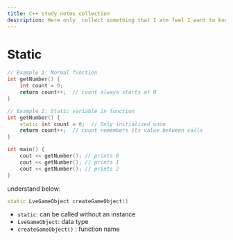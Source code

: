 ```yaml
---
title: C++ study notes collection
description: Here only  collect something that I atm feel I want to knowledge backup
---
```

# Static
```cpp
// Example 1: Normal function
int getNumber() {
    int count = 0; 
    return count++;  // count always starts at 0
}

// Example 2: Static variable in function
int getNumber() {
    static int count = 0;  // Only initialized once
    return count++;  // count remembers its value between calls
}

int main() {
    cout << getNumber(); // prints 0
    cout << getNumber(); // prints 1
    cout << getNumber(); // prints 2
}
```



understand below:
```cpp
static LveGameObject createGameObject()
```
* `static`: can be called without an instance
* `LveGameObject`: data type
* `createGameObject()` : function name